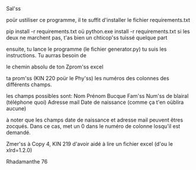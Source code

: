 Sal'ss

poür ustiliser ce programme, il te suffit d'installer le fichier requirements.txt

pip install -r requirements.txt
oü
python.exe install -r requirements.txt
si les deux ne marchent pas, t'as bien un chticop'ss tuissé quelque part

ensuite, tu lance le programme (le fichier generator.py)
tu suis les instructions.
Tu aurras besoin de

le chemin absolu de ton Zprom'ss excel

ta prom'ss (KIN 220 poür le Phy'ss)
les numéros des colonnes des différents champs.

les champs possibles sont:
Nom
Prénom
Bucque
Fam'ss
Num'ss de blairal (téléphone quoi)
Adresse mail
Date de naissance (comme ça t'en oüblira aucune)

à noter que les champs date de naissance et adresse mail peuvent êtres zocqués. Dans ce cas, met un 0 dans le numéro de colonne losqu'il est demandé.

Zmer'ss à Copy 4, KIN 219 d'avoir aidé à lire un fichier excel (d'ou le xlrd=1.2.0)


Rhadamanthe 76
